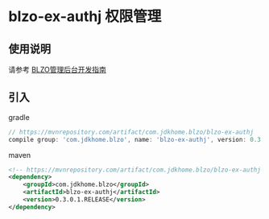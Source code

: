 # blzo-ex-authj 权限管理

## 使用说明

请参考 [BLZO管理后台开发指南](/blzo/manage-dev)

## 引入

gradle
```groovy
// https://mvnrepository.com/artifact/com.jdkhome.blzo/blzo-ex-authj
compile group: 'com.jdkhome.blzo', name: 'blzo-ex-authj', version: 0.3.0.1.RELEASE
```

maven
```xml
<!-- https://mvnrepository.com/artifact/com.jdkhome.blzo/blzo-ex-authj -->
<dependency>
    <groupId>com.jdkhome.blzo</groupId>
    <artifactId>blzo-ex-authj</artifactId>
    <version>0.3.0.1.RELEASE</version>
</dependency>
```

